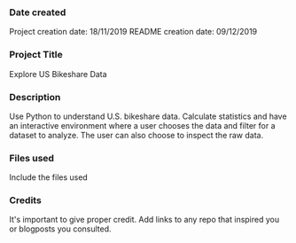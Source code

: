 ### Date created

Project creation date: 18/11/2019
README creation date:  09/12/2019

### Project Title
Explore US Bikeshare Data

### Description
Use Python to understand U.S. bikeshare data. Calculate statistics and have an
interactive environment where a user chooses the data and filter for a dataset
to analyze. The user can also choose to inspect the raw data.

### Files used
Include the files used

### Credits
It's important to give proper credit. Add links to any repo that inspired you or blogposts you consulted.
